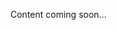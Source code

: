 <!--<meta>
{
    "title":"Zero Egress Partners",
    "description":"Learn more about Zero Egress Partners",
    "tag":["Zero Egress Partners"]
}
</meta>-->
Content coming soon...
